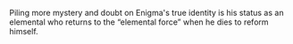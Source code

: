 Piling more mystery and doubt on  Enigma's true identity is his status as an elemental who returns to the “elemental force” when he dies to reform himself.